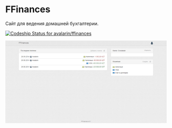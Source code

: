 FFinances
=========

Сайт для ведения домашней бухгалтерии.

[ ![Codeship Status for avalarin/ffinances](https://www.codeship.io/projects/5bc24860-2ba6-0132-3136-62f37ee338f1/status)](https://www.codeship.io/projects/38616)

![Main](/public/screenshots/main_page.png?raw=true "Main")
